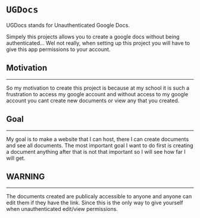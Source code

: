 # `UGDocs`

UGDocs stands for Unauthenticated Google Docs.<br>

Simpely this projects allows you to create a google docs without being authenticated... Wel not really, when setting up this project you will have to give this app permissions to your account.

## Motivation
---
So my motivation to create this project is because at my school it is such a frustration to access my google account and without access to my google account you cant create new documents or view any that you created.

## Goal
---
My goal is to make a website that I can host, there I can create documents and see all documents. The most important goal I want to do first is creating a document anything after that is not that important so I will see how far I will get.


## WARNING
---
The documents created are publicaly accessible to anyone and anyone can edit them if they have the link. Since this is the only way to give yourself when unauthenticated edit/view permissions.